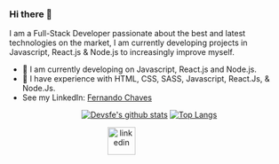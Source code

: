 ### Hi there 👋

I am a Full-Stack Developer passionate about the best and latest technologies on the market, I am currently developing projects in Javascript, React.js & Node.js to increasingly improve myself.

- 🔭 I am currently developing on Javascript, React.js and Node.js.
- 🌱 I have experience with HTML, CSS, SASS, Javascript, React.Js, & Node.Js.
- See my LinkedIn: [Fernando Chaves](https://www.linkedin.com/in/fernandochavesfc/)

<div align="center" >

[![Devsfe's github stats](https://github-readme-stats.vercel.app/api?username=devsfe&show_icons=true&theme=radical&bg_color=30,0d0d0d,191919&title_color=fff&text_color=fff&icon_color=79ff97)](https://github.com/anuraghazra/github-readme-stats)
[![Top Langs](https://github-readme-stats.vercel.app/api/top-langs/?username=devsfe&layout=compact&theme=radical&bg_color=30,0d0d0d,191919&title_color=fff&text_color=fff&icon_color=79ff97)](https://github.com/anuraghazra/github-readme-stats)
<div style="align-self: center;align-items: center; display: flex; justify-content: space-between; width: 150px;" >
  <a href="https://www.linkedin.com/in/devsfe">
    <img src="https://github.com/devsfe/devsfe/raw/master/github/linkedin.png" alt="linkedin" height="50">
  </a>
</div>
</div>